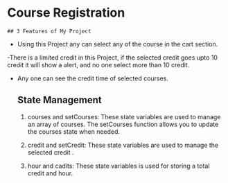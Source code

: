 
# Course Registration   



    ## 3 Features of My Project

 - Using this Project any can select any of the course in the cart section.

 -There is a limited credit in this Project, if the selected credit goes upto 10 credit it will show a alert, and no one select more than 10 credit.
 - Any one can see the credit time of selected courses.


   ## State Management

    1.  courses and setCourses: These state variables are used to manage an array of courses. The setCourses function allows you to update the courses state when needed.

    2. credit and setCredit: These state variables are used to manage the selected credit . 

    3. hour and cadits: These state variables is used for storing a total credit and hour.  
 
